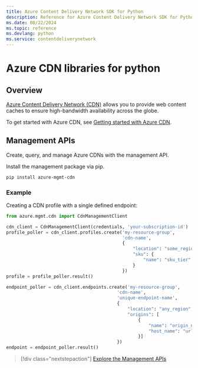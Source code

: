 ```yaml
---
title: Azure Content Delivery Network SDK for Python
description: Reference for Azure Content Delivery Network SDK for Python
ms.date: 08/22/2024
ms.topic: reference
ms.devlang: python
ms.service: contentdeliverynetwork
---
```

# Azure CDN libraries for python

## Overview

[Azure Content Delivery Network (CDN)](https://docs.microsoft.com/azure/cdn/cdn-overview) allows you to provide web content caches to ensure high-bandwidth availability across the globe.

To get started with Azure CDN, see [Getting started with Azure CDN](https://docs.microsoft.com/azure/cdn/cdn-create-new-endpoint).

## Management APIs

Create, query, and manage Azure CDNs with the management API.

Install the management package via pip.

```bash
pip install azure-mgmt-cdn
```

### Example

Creating a CDN profile with a single defined endpoint:

```python
from azure.mgmt.cdn import CdnManagementClient

cdn_client = CdnManagementClient(credentials, 'your-subscription-id')
profile_poller = cdn_client.profiles.create('my-resource-group',
                                            'cdn-name',
                                            {
                                                "location": "some_region", 
                                                "sku": {
                                                    "name": "sku_tier"
                                                } 
                                            })
profile = profile_poller.result()

endpoint_poller = cdn_client.endpoints.create('my-resource-group',
                                          'cdn-name',
                                          'unique-endpoint-name', 
                                          { 
                                              "location": "any_region", 
                                              "origins": [
                                                  {
                                                      "name": "origin_name", 
                                                      "host_name": "url"
                                                  }]
                                          })
endpoint = endpoint_poller.result()
```

> [!div class="nextstepaction"]
> [Explore the Management APIs](/python/api/azure-mgmt-cdn)
